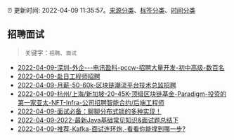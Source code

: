 :alarm_clock: 更新时间: 2022-04-09 11:35:57。[来源分类](../README.md)、[标签分类](../TAGS.md)、[时间分类](../TIMELINE.md)

## 招聘面试


> 关键字：`招聘`、`面试`



- [2022-04-09-深圳-外企---电讯盈科-pccw-招聘大量开发-初中高级-数百名](https://www.v2ex.com/t/845925) 
- [2022-04-09-赴日工程师招聘](https://www.v2ex.com/t/845906) 
- [2022-04-09-月薪-50-60k-区块链潮流平台技术总监招聘](https://www.v2ex.com/t/845899) 
- [2022-04-09-杭州/上海/新加坡-20-45K-顶级区块链基金-Paradigm-投资的第一家亚太-NFT-Infra-公司招聘智能合约/后端工程师](https://www.v2ex.com/t/845898) 
- [2022-04-09-面试必备：聊聊分布式锁的多种实现！](https://toutiao.io/k/kypk9q4) 
- [2022-04-09-2022-最新Java基础常见知识&面试题总结下](https://toutiao.io/k/yz9mbg6) 
- [2022-04-09-推荐-Kafka-面试连环炮,-看看你能撑到哪一步?](https://toutiao.io/k/z30ehzv) 